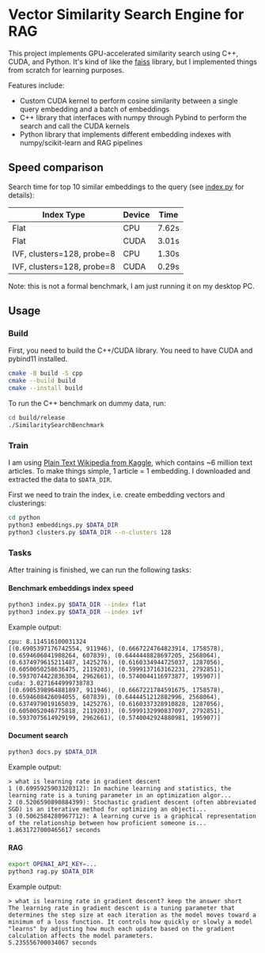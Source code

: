 # Vector Similarity Search Engine for RAG

This project implements GPU-accelerated similarity search using C++, CUDA, and Python. It's kind of like the [faiss](https://github.com/facebookresearch/faiss) library, but I implemented things from scratch for learning purposes.

Features include:
- Custom CUDA kernel to perform cosine similarity between a single query embedding and a batch of embeddings
- C++ library that interfaces with numpy through Pybind to perform the search and call the CUDA kernels
- Python library that implements different embedding indexes with numpy/scikit-learn and RAG pipelines

## Speed comparison

Search time for top 10 similar embeddings to the query (see [index.py](./python/index.py) for details):

| Index Type                 | Device | Time    |
| -------------------------- | ------ | ------- |
| Flat                       | CPU    | 7.62s   |
| Flat                       | CUDA   | 3.01s   |
| IVF, clusters=128, probe=8 | CPU    | 1.30s   |
| IVF, clusters=128, probe=8 | CUDA   | 0.29s   |

Note: this is not a formal benchmark, I am just running it on my desktop PC.

## Usage

### Build

First, you need to build the C++/CUDA library. You need to have CUDA and pybind11 installed.
```bash
cmake -B build -S cpp
cmake --build build
cmake --install build
```

To run the C++ benchmark on dummy data, run:
```bash
cd build/release
./SimilaritySearchBenchmark
```

### Train

I am using [Plain Text Wikipedia from Kaggle](https://www.kaggle.com/datasets/ltcmdrdata/plain-text-wikipedia-202011/data), which contains ~6 million text articles. To make things simple, 1 article = 1 embedding. I downloaded and extracted the data to `$DATA_DIR`.

First we need to train the index, i.e. create embedding vectors and clusterings:
```bash
cd python
python3 embeddings.py $DATA_DIR
python3 clusters.py $DATA_DIR --n-clusters 128
```

### Tasks

After training is finished, we can run the following tasks:

#### Benchmark embeddings index speed
```bash
python3 index.py $DATA_DIR --index flat
python3 index.py $DATA_DIR --index ivf
```
Example output:
```
cpu: 8.114516100031324
[(0.6905397176742554, 911946), (0.6667224764823914, 1758578), (0.6594606041908264, 607839), (0.6444448828697205, 2568064), (0.6374979615211487, 1425276), (0.6160334944725037, 1287056), (0.6050050258636475, 2119203), (0.5999137163162231, 2792851), (0.5937074422836304, 2962661), (0.5740044116973877, 195907)]
cuda: 3.0271644999738783
[(0.6905398964881897, 911946), (0.6667221784591675, 1758578), (0.6594608426094055, 607839), (0.6444451212882996, 2568064), (0.6374979019165039, 1425276), (0.6160337328910828, 1287056), (0.6050052046775818, 2119203), (0.5999132990837097, 2792851), (0.5937075614929199, 2962661), (0.5740042924880981, 195907)]
```

#### Document search
```bash
python3 docs.py $DATA_DIR
```
Example output:
```
> what is learning rate in gradient descent
1 (0.6995925903320312): In machine learning and statistics, the learning rate is a tuning parameter in an optimization algor...
2 (0.5206590890884399): Stochastic gradient descent (often abbreviated SGD) is an iterative method for optimizing an objecti...
3 (0.5062584280967712): A learning curve is a graphical representation of the relationship between how proficient someone is...
1.8631727000465617 seconds
```

#### RAG
```bash
export OPENAI_API_KEY=...
python3 rag.py $DATA_DIR
```
Example output:
```
> what is learning rate in gradient descent? keep the answer short
The learning rate in gradient descent is a tuning parameter that determines the step size at each iteration as the model moves toward a minimum of a loss function. It controls how quickly or slowly a model "learns" by adjusting how much each update based on the gradient calculation affects the model parameters.
5.235556700034067 seconds
```
